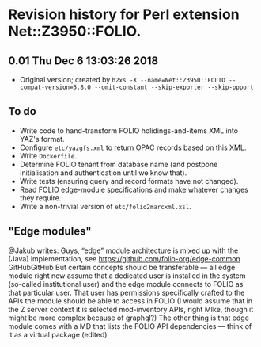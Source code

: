 # Revision history for Perl extension Net::Z3950::FOLIO.

## 0.01  Thu Dec  6 13:03:26 2018
* Original version; created by `h2xs -X --name=Net::Z3950::FOLIO --compat-version=5.8.0 --omit-constant --skip-exporter --skip-ppport`

## To do

* Write code to hand-transform FOLIO holidings-and-items XML into YAZ's format.
* Configure `etc/yazgfs.xml` to return OPAC records based on this XML.
* Write `Dockerfile`.
* Determine FOLIO tenant from database name (and postpone initialisation and authentication until we know that).
* Write tests (ensuring query and record formats have not changed).
* Read FOLIO edge-module specifications and make whatever changes they require.
* Write a non-trivial version of `etc/folio2marcxml.xsl`.

## "Edge modules"

@Jakub writes:
Guys, “edge” module architecture is mixed up with the (Java) implementation, see https://github.com/folio-org/edge-common
GitHubGitHub
But certain concepts should be transferable — all edge module right now assume that a dedicated user is installed in the system (so-called institutional user) and the edge module connects to FOLIO as that particular user. That user has permissions specifically crafted to the APIs the module should be able to access in FOLIO (I would assume that in the Z server context it is selected mod-inventory APIs, right MIke, though it might be more complex because of graphql?)
The other thing is that edge module comes with a MD that lists the FOLIO API dependencies — think of it as a virtual package (edited)
